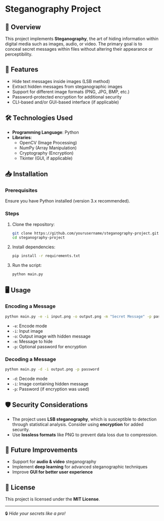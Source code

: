 # Steganography Project

## 📌 Overview
This project implements **Steganography**, the art of hiding information within digital media such as images, audio, or video. The primary goal is to conceal secret messages within files without altering their appearance or perceptibility.

## 🚀 Features
- Hide text messages inside images (LSB method)
- Extract hidden messages from steganographic images
- Support for different image formats (PNG, JPG, BMP, etc.)
- Password-protected encryption for additional security
- CLI-based and/or GUI-based interface (if applicable)

## 🛠️ Technologies Used
- **Programming Language**: Python
- **Libraries**:
  - OpenCV (Image Processing)
  - NumPy (Array Manipulation)
  - Cryptography (Encryption)
  - Tkinter (GUI, if applicable)

## 📥 Installation
### Prerequisites
Ensure you have Python installed (version 3.x recommended).

### Steps
1. Clone the repository:
   ```sh
   git clone https://github.com/yourusername/steganography-project.git
   cd steganography-project
   ```
2. Install dependencies:
   ```sh
   pip install -r requirements.txt
   ```
3. Run the script:
   ```sh
   python main.py
   ```

## 🖥️ Usage
### Encoding a Message
```sh
python main.py -e -i input.png -o output.png -m "Secret Message" -p password
```
- `-e`: Encode mode
- `-i`: Input image
- `-o`: Output image with hidden message
- `-m`: Message to hide
- `-p`: Optional password for encryption

### Decoding a Message
```sh
python main.py -d -i output.png -p password
```
- `-d`: Decode mode
- `-i`: Image containing hidden message
- `-p`: Password (if encryption was used)

## 🛡️ Security Considerations
- The project uses **LSB steganography**, which is susceptible to detection through statistical analysis. Consider using **encryption** for added security.
- Use **lossless formats** like PNG to prevent data loss due to compression.

## 📌 Future Improvements
- Support for **audio & video** steganography
- Implement **deep learning** for advanced steganographic techniques
- Improve **GUI for better user experience**

## 📜 License
This project is licensed under the **MIT License**.



---
🔒 *Hide your secrets like a pro!*

